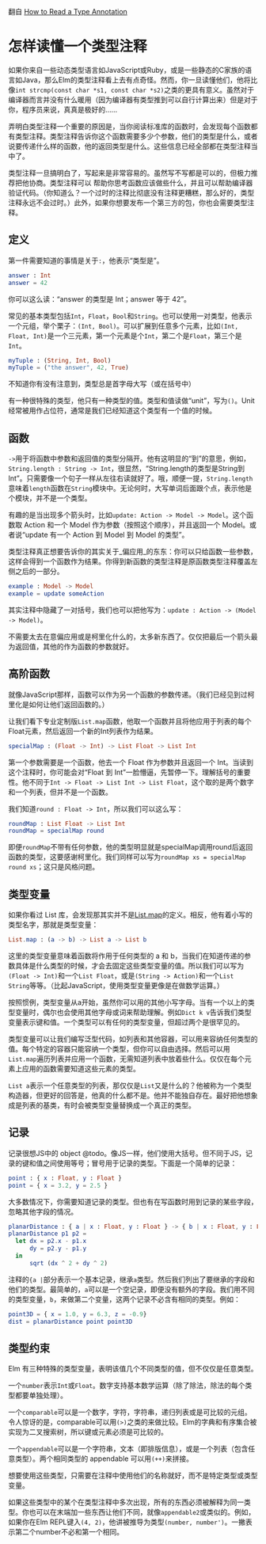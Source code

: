 翻自 [How to Read a Type Annotation](https://github.com/elm-guides/elm-for-js/blob/master/How%20to%20Read%20a%20Type%20Annotation.md)

# 怎样读懂一个类型注释

如果你来自一些动态类型语言如JavaScript或Ruby，或是一些静态的C家族的语言如Java，那么Elm的类型注释看上去有点奇怪。然而，你一旦读懂他们，他将比像`int strcmp(const char *s1, const char *s2)`之类的更具有意义。虽然对于编译器而言并没有什么暖用（因为编译器有类型推到可以自行计算出来）但是对于你，程序员来说，真真是极好的……

弄明白类型注释一个重要的原因是，当你阅读标准库的函数时，会发现每个函数都有类型注释。类型注释告诉你这个函数需要多少个参数，他们的类型是什么，或者说要传递什么样的函数，他的返回类型是什么。这些信息已经全部都在类型注释当中了。

类型注释一旦搞明白了，写起来是非常容易的。虽然写不写都是可以的，但极力推荐把他协商。类型注释可以
帮助你思考函数应该做些什么，并且可以帮助编译器验证代码。（你知道么？一个过时的注释比彻底没有注释更糟糕，那么好的，类型注释永远不会过时。）此外，如果你想要发布一个第三方的包，你也会需要类型注释。

## 定义

第一件需要知道的事情是关于`:`，他表示“类型是”。

```elm
answer : Int
answer = 42
```

你可以这么读：“answer 的类型是 Int；answer 等于 42”。

常见的基本类型包括`Int`，`Float`，`Bool`和`String`。也可以使用一对类型，他表示一个元组，举个栗子：`(Int, Bool)`。可以扩展到任意多个元素，比如`(Int, Float, Int)`是一个三元素，第一个元素是个`Int`，第二个是`Float`，第三个是`Int`。

```elm
myTuple : (String, Int, Bool)
myTuple = ("the answer", 42, True)
```

不知道你有没有注意到，类型总是首字母大写（或在括号中）

有一种很特殊的类型，他只有一种类型的值。类型和值读做“unit”，写为`()`。Unit经常被用作占位符，通常是我们已经知道这个类型有一个值的时候。

## 函数

`->`用于将函数中参数和返回值的类型分隔开。他有这明显的“到”的意思，例如，`String.length : String -> Int`，很显然，“String.length的类型是String到Int”。只需要像一个句子一样从左往右读就好了。哦，顺便一提，`String.length`意味着`length`函数在`String`模块中。无论何时，大写单词后面跟个点，表示他是个模块，并不是一个类型。

有趣的是当出现多个箭头时，比如`update: Action -> Model -> Model`。这个函数取 Action 和一个 Model 作为参数（按照这个顺序），并且返回一个 Model。或者说“update 有一个 Action 到 Model 到 Model 的类型”。

类型注释真正想要告诉你的其实关于_偏应用_的东东：你可以只给函数一些参数，这样会得到一个函数作为结果。你得到新函数的类型注释是原函数类型注释覆盖左侧之后的一部分。

```elm
example : Model -> Model
example = update someAction
```

其实注释中隐藏了一对括号，我们也可以把他写为：`update : Action -> (Model -> Model)`。

不需要太去在意偏应用或是柯里化什么的，太多新东西了。仅仅把最后一个箭头最为返回值，其他的作为函数的参数就好。

## 高阶函数

就像JavaScript那样，函数可以作为另一个函数的参数传递。（我们已经见到过柯里化是如何让他们返回函数的。）

让我们看下专业定制版`List.map`函数，他取一个函数并且将他应用于列表的每个Float元素，然后返回一个新的Int列表作为结果。

```elm
specialMap : (Float -> Int) -> List Float -> List Int
```

第一个参数需要是一个函数，他去一个 Float 作为参数并且返回一个 Int。当读到这个注释时，你可能会对“Float 到 Int”一脸懵逼，先暂停一下。理解括号的重要性。他不同于`Int -> Float -> List Int -> List Float`，这个取的是两个数字和一个列表，但并不是一个函数。

我们知道`round : Float -> Int`，所以我们可以这么写：

```elm
roundMap : List Float -> List Int
roundMap = specialMap round
```

即便`roundMap`不带有任何参数，他的类型明显就是specialMap调用round后返回函数的类型，这要感谢柯里化。我们同样可以写为`roundMap xs = specialMap round xs`；这只是风格问题。

## 类型变量

如果你看过 List 库，会发现那其实并不是[List.map](http://package.elm-lang.org/packages/elm-lang/core/latest/List#map)的定义。相反，他有着小写的类型名字，那就是类型变量：

```elm
List.map : (a -> b) -> List a -> List b
```

这里的类型变量意味着函数将作用于任何类型的 a 和 b，当我们在知道传递的参数具体是什么类型的时候，才会去固定这些类型变量的值。所以我们可以写为`(Float -> Int)`和一个`List Float`，或是`(String -> Action)`和一个`List String`等等。（比起JavaScript，使用类型变量更像是在做数学运算。）

按照惯例，类型变量从a开始，虽然你可以用的其他小写字母。当有一个以上的类型变量时，偶尔也会使用其他字母或词来帮助理解。例如`Dict k v`告诉我们类型变量表示键和值。一个类型可以有任何的类型变量，但超过两个是很罕见的。

类型变量可以让我们编写泛型代码，如列表和其他容器，可以用来容纳任何类型的值。每个特定的容器只能容纳一个类型，但你可以自由选择。然后可以用`List.map`遍历列表并应用一个函数，无需知道列表中放着些什么。仅仅在每个元素上应用的函数需要知道这些元素的类型。

`List a`表示一个任意类型的列表，那仅仅是`List`又是什么的？他被称为一个类型构造器，但更好的回答是，他真的什么都不是。他并不能独自存在。最好把他想象成是列表的基类，有时会被类型变量替换成一个真正的类型。

## 记录

记录很想JS中的 object @todo。像JS一样，他们使用大括号。但不同于JS，记录的键和值之间使用等号；冒号用于记录的类型。下面是一个简单的记录：

```elm
point : { x : Float, y : Float }
point = { x = 3.2, y = 2.5 }
```

大多数情况下，你需要知道记录的类型。但也有在写函数时用到记录的某些字段，忽略其他字段的情况。

```elm
planarDistance : { a | x : Float, y : Float } -> { b | x : Float, y : Float } -> Float
planarDistance p1 p2 =
  let dx = p2.x - p1.x
      dy = p2.y - p1.y
  in
      sqrt (dx ^ 2 + dy ^ 2)
```

注释的`{a |`部分表示一个基本记录，继承`a`类型。然后我们列出了要继承的字段和他们的类型。最简单的，`a`可以是一个空记录，即便没有额外的字段。我们用不同的类型变量，`b`，来做第二个变量，这两个记录不必含有相同的类型。例如：

```elm
point3D = { x = 1.0, y = 6.3, z = -0.9}
dist = planarDistance point point3D
```

## 类型约束

Elm 有三种特殊的类型变量，表明该值几个不同类型的值，但不仅仅是任意类型。

一个`number`表示`Int`或`Float`。数字支持基本数学运算（除了除法，除法的每个类型都要单独处理）。

一个`comparable`可以是一个数字，字符，字符串，递归列表或是可比较的元组。令人惊讶的是，comparable可以用`(>)`之类的来做比较。Elm的字典和有序集合被实现为二叉搜索树，所以键或元素必须是可比较的。

一个`appendable`可以是一个字符串，文本（即排版信息），或是一个列表（包含任意类型）。两个相同类型的 appendable 可以用`(++)`来拼接。

想要使用这些类型，只需要在注释中使用他们的名称就好，而不是特定类型或类型变量。

如果这些类型中的某个在类型注释中多次出现，所有的东西必须被解释为同一类型。你也可以在末端加一些东西让他们不同，就像`appendable2`或类似的。例如，如果你在Elm REPL键入`(4, 2)`，他讲被推导为类型`(number, number')`。一撇表示第二个number不必和第一个相同。
